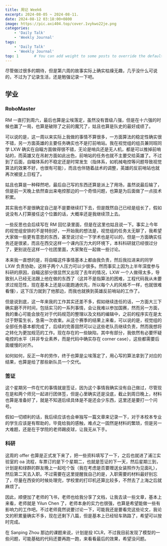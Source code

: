 ```yaml
---
title: 周记 Week6
excerpt: 2024-08-05 ~ 2024-08-11.
date: 2024-08-12 03:18:00+0800
image: https://pic.axi404.top/cover.1vykwo22je.png
categories:
    - 'Daily Talk'
    - 'Weekly Journal'
tags:
    - 'Daily Talk'
    - 'Weekly Journal'
top: 1       # You can add weight to some posts to override the default sorting (date descending)
---
```


尽管做过很多的期待，但是第六周的故事实际上确实枯燥无趣，几乎没什么可说的，不过为了记录生活，还是勉强记录一下吧。

## 学业

### RoboMaster

RM 一直打到周六，最后也算是尘埃落定，虽然没有晋级八强，但是在十六强的时候也赢了一局，也算是破除了之前的魔咒了，姑且也算是队史的最好成绩了。

可以说的是，这一周以来实际上我做的事情不算很多，一方面算法的稳定性确实很不错，另一方面英雄的主要任务确实也不是打前哨站。我在视觉组的组员兼同班同学 LXW 确实在自瞄方面做得很不错，无论是哨兵还是无人机，都是可以推掉前哨站的，而英雄又在吊射方面如此出色，前哨站的任务也就不主要交给英雄了。不过到了后面，自瞄体系的不稳定还是时常发生（指体系，如机械电控等问题导致视觉算法的效果不好，也很有可能），而且也伴随着战术的调整，英雄的反前哨站也就再次被提上日程了。

姑且也算是一种释然吧，最后自己写的东西还算是派上了用场，虽然说最后输了，但是前一天晚上依然查出来电控那边的一个奇怪问题，也算是为后面做了一点技术积累。

其实我也不是很确定自己是不是要继续打下去，但是既然自己已经是组长了，假如说没有人打算接任这个位置的话，大概率还是我继续顶上去。

一些反思也会后续写在 RM 回忆录里面，但是在这里也姑且说一下。事实上今年的视觉组安排的不是特别好，一开始我的想法是，视觉组的任务太无聊了，我希望大家做一些更有意思的东西，甚至说讨论一下学术也是可以的，但是一方面确实任务还是很紧，而且在西交这样一个课内压力大的环境下，本科科研就已经很过分了，更别说在这样一个社团里面，大家聚在一起做一些讨论。

本来我一直想的是，将自瞄这件事情基本上都由我负责，然后我拉进来的同学 LXW 负责协助，这样子两个人压力可以少很多。然而事实上因为上半年深度参与科研的原因，自瞄这部分很显然又出现了去年的情况，LXW 一个人做得太多，导致别人已经无法跟上他在做的东西了（这并不是指算法的困难，工程代码我从未要求过规范性，现在基本上还是以能跑通优先，所以每个人的风格不一样，也就很难看懂），这下压力就到了他那边，而我也就换到英雄反前哨站的工作了。

但是说到底，这一年来我的工作其实还差不多，假如继续连任的话，一方面大三下确实磨不开时间，包括实习的一系列事情，会让我难以参加国赛，然而另一方面，我的重心可能会放在对于代码规范的整理以及文档的编辑中，之前的程序实在是太过于野蛮生长，急需一次收束。从这个赛季的结果上来看，可以说的是，视觉组的全部任务基本都完成了，后续的完善固然可以让这些老队员继续负责，然而我想将之转化为更加规范的工作。现在存在的一些缺陷，其中有部分，我依然有必要怀疑电控的水平（并非专业素养，而是代码中确实存在 corner case），这些都需要后面缓慢的对齐。

如何如何，反正一年的劳作，终于也算是尘埃落定了，用心写的算法拿到了对应的结果，也算是给了那些新队员一个交代。

### 签证

这个星期另一件在忙的事情就是签证，因为这个事情我确实没有自己做过，尽管现在是和两个师兄一起进行团体签，但是心里确实还是没底，截止到周日晚上，材料也算是准备好了，就是不知道后续具体是不是还会少东西，这里还是要打一个问号。

假如一切顺利的话，我后续应该也会单独写一篇文章来记录一下，对于本校本专业的学生应该是有帮助的，毕竟给我的感触，难点之一固然是材料的繁琐，但是另一大难题，还是在于学院的老师踢皮球，让我无从下手。

### 科研

这周的 offer 也算是正式发下来了，把一些资料填写了一下，之后也就进了浦江实验室的 oa 流程，车票订的是下个星期二，也就是签证的下一天，然后星期三到，计划是和绿群的群友晚上一起吃个饭（我在考虑是否要赠送女装照作为见面礼），然后第二天去入职。不过需要在这里提醒我自己的是，入职需要的材料最好别忘了，尽量在西安的时候处理完，学校里的打印机还算比较多，不然去了上海之后就麻烦了。

因此，顺便加了老师的飞书，老师也给我分享了文档，让我去读一些文章，基本上来看，老师就是 Yilun Chen 了，老师本身的实力也很强，也算是希望能做一些有影响力的工作吧。不过老师竟然说要讨论一下，可能我还是要看完这些论文，我论文的积累量确实不多，现在还剩下八篇，但是基本上已经轻车熟路了，希望可以按时完成。

在 Sanping Zhou 那边的课题来说，计划是投 ICLR，不过我目前发现了模型的一些问题，可能基础的代码还要再跑一跑，来看看最后的效果，希望没问题。